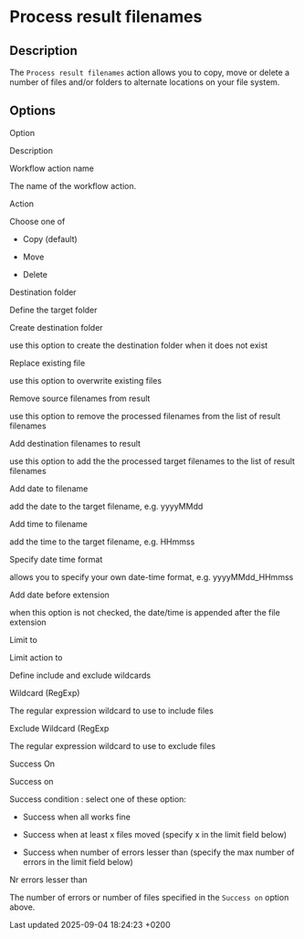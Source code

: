 <div id="header">

# Process result filenames

</div>

<div id="content">

<div class="sect1">

## Description

<div class="sectionbody">

<div class="paragraph">

The `Process result filenames` action allows you to copy, move or delete a number of files and/or folders to alternate locations on your file system.

</div>

</div>

</div>

<div class="sect1">

## Options

<div class="sectionbody">

Option

</div>

</div>

</div>

Description

Workflow action name

The name of the workflow action.

Action

<div class="content">

<div class="paragraph">

Choose one of

</div>

<div class="ulist">

  - Copy (default)

  - Move

  - Delete

</div>

</div>

Destination folder

Define the target folder

Create destination folder

use this option to create the destination folder when it does not exist

Replace existing file

use this option to overwrite existing files

Remove source filenames from result

use this option to remove the processed filenames from the list of result filenames

Add destination filenames to result

use this option to add the the processed target filenames to the list of result filenames

Add date to filename

add the date to the target filename, e.g. yyyyMMdd

Add time to filename

add the time to the target filename, e.g. HHmmss

Specify date time format

allows you to specify your own date-time format, e.g. yyyyMMdd\_HHmmss

Add date before extension

when this option is not checked, the date/time is appended after the file extension

Limit to

Limit action to

Define include and exclude wildcards

Wildcard (RegExp)

The regular expression wildcard to use to include files

Exclude Wildcard (RegExp

The regular expression wildcard to use to exclude files

Success On

Success on

<div class="content">

<div class="paragraph">

Success condition : select one of these option:

</div>

<div class="ulist">

  - Success when all works fine

  - Success when at least x files moved (specify x in the limit field below)

  - Success when number of errors lesser than (specify the max number of errors in the limit field below)

</div>

</div>

Nr errors lesser than

The number of errors or number of files specified in the `Success on` option above.

<div id="footer">

<div id="footer-text">

Last updated 2025-09-04 18:24:23 +0200

</div>

</div>
